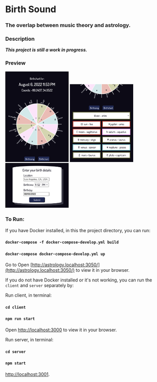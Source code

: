 # Birth Sound
### The overlap between music theory and astrology.

### Description

***This project is still a work in progress.***

### Preview
<img src='/readme/chart.png' alt="birthchart" style="width:200px;"/>

<img src='/readme/list.png' alt="List of planets and signs" style="width:200px;"/>

<img src='/readme/form.png' alt="Interface of form" style="width:200px;"/>



### To Run:

If you have Docker installed, in this the project directory, you can run:

#### `docker-compose -f docker-compose-develop.yml build`
#### `docker-compose docker-compose-develop.yml up`
Go to Open [http://astrology.localhost:3050/](http://astrology.localhost:3050/) to view it in your browser.


If you do not have Docker installed or it's not working, you can run the `client` and `server` separately by:

Run client, in terminal:
#### `cd client`
#### `npm run start`
Open [http://localhost:3000](http://localhost:3000) to view it in your browser.

Run server, in terminal:
#### `cd server`
#### `npm start`
[http://localhost:3001](http://localhost:3001).
